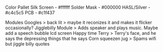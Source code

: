 Color Pallet
Silk Screen - #ffffff
Solder Mask - #000000
HASL/Silver - #c4c5c5
PCB -  #c1f437


Modules
Googles > back lit > maybe it reconizes it and makes it flicker occasionally?
Jigglebilly Module > Adds speaker and plays music. Maybe add a speech bubble lcd screen
Happy time Terry > Terry's face, and he says the depressing things that he says
Corn squeezen jug > Spams wifi but jiggle billy quotes